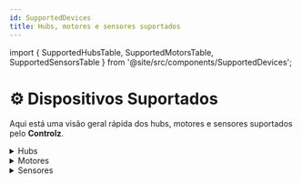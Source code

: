 ```yaml
---
id: SupportedDevices
title: Hubs, motores e sensores suportados
---
```


import { SupportedHubsTable, SupportedMotorsTable, SupportedSensorsTable } from '@site/src/components/SupportedDevices';

# ⚙️ Dispositivos Suportados

Aqui está uma visão geral rápida dos hubs, motores e sensores suportados pelo **Controlz**.

<details>
<summary>Hubs</summary>
<SupportedHubsTable />
</details>

<details>
<summary>Motores</summary>
<SupportedMotorsTable />
</details>

<details>
<summary>Sensores</summary>
<SupportedSensorsTable />
</details>
